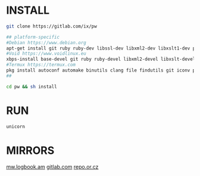 # INSTALL
``` sh
git clone https://gitlab.com/ix/pw

## platform-specific
#Debian https://www.debian.org
apt-get install git ruby ruby-dev libssl-dev libxml2-dev libxslt1-dev pkg-config python-pygments
#Void https://www.voidlinux.eu
xbps-install base-devel git ruby ruby-devel libxml2-devel libxslt-devel python-Pygments
#Termux https://termux.com
pkg install autoconf automake binutils clang file findutils git iconv pkg-config python ruby ruby-dev libxslt-dev
##

cd pw && sh install
```
# RUN
``` sh
unicorn
```
# MIRRORS
[mw.logbook.am](http://mw.logbook.am/src/pw/)
[gitlab.com](https://gitlab.com/ix/pw)
[repo.or.cz](http://repo.or.cz/www)
